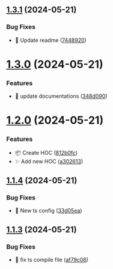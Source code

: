 ## [1.3.1](http://serheyjankowsky/next-middleware/compare/v1.3.0...v1.3.1) (2024-05-21)


### Bug Fixes

* :speech_balloon: Update readme ([7448920](http://serheyjankowsky/next-middleware/commits/74489208eb66e51641010c51d3d9adaaca4008a4))



# [1.3.0](http://serheyjankowsky/next-middleware/compare/v1.2.0...v1.3.0) (2024-05-21)


### Features

* :memo: update documentations ([348d090](http://serheyjankowsky/next-middleware/commits/348d0908353e5cd5abcbb9cd8e4afa54bf6e3e3b))



# [1.2.0](http://serheyjankowsky/next-middleware/compare/v1.1.4...v1.2.0) (2024-05-21)


### Features

* :package: Create HOC ([812b0fc](http://serheyjankowsky/next-middleware/commits/812b0fc58cf644e2208069c63e0ecade1dde9fda))
* :sparkles: Add new HOC ([a302613](http://serheyjankowsky/next-middleware/commits/a30261358f5f07fb2da0ad167cfd59fd4069a9bf))



## [1.1.4](http://serheyjankowsky/next-middleware/compare/v1.1.3...v1.1.4) (2024-05-21)


### Bug Fixes

* :rotating_light: New ts config ([33d05ea](http://serheyjankowsky/next-middleware/commits/33d05eaa9d7d5d01b8e91798279cefcf7d385a67))



## [1.1.3](http://serheyjankowsky/next-middleware/compare/v1.1.2...v1.1.3) (2024-05-21)


### Bug Fixes

* :rotating_light: fix ts compile file ([af79c08](http://serheyjankowsky/next-middleware/commits/af79c08b7c2cca4c2b6650c3a912f1ab392e9a9e))



